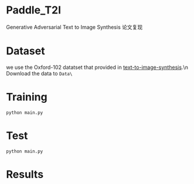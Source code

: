 # Paddle_T2I
Generative Adversarial Text to Image Synthesis 论文复现
# Dataset
we use the Oxford-102 datatset that provided in [text-to-image-synthesis](https://github.com/aelnouby/Text-to-Image-Synthesis).\n
Download the data to ```Data\```
# Training
```
python main.py
```
# Test
```
python main.py
```
# Results
